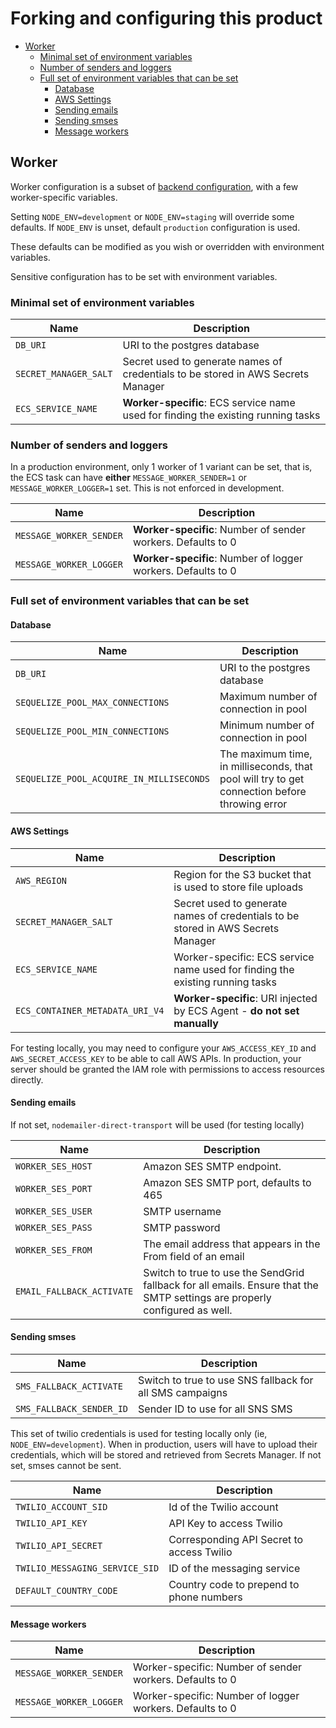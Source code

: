 # Forking and configuring this product

- [Worker](#worker)
  - [Minimal set of environment variables](#minimal-set-of-environment-variables)
  - [Number of senders and loggers](#number-of-senders-and-loggers)
  - [Full set of environment variables that can be set](#full-set-of-environment-variables-that-can-be-set)
    - [Database](#database)
    - [AWS Settings](#aws-settings)
    - [Sending emails](#sending-emails)
    - [Sending smses](#sending-smses)
    - [Message workers](#message-workers)

## Worker

Worker configuration is a subset of [backend configuration](./backend.md), with a few worker-specific variables.

Setting `NODE_ENV=development` or `NODE_ENV=staging` will override some defaults. If `NODE_ENV` is unset,
default `production` configuration is used.

These defaults can be modified as you wish or overridden with environment variables.

Sensitive configuration has to be set with environment variables.

### Minimal set of environment variables

| Name                  | Description                                                                       |
| --------------------- | --------------------------------------------------------------------------------- |
| `DB_URI`              | URI to the postgres database                                                      |
| `SECRET_MANAGER_SALT` | Secret used to generate names of credentials to be stored in AWS Secrets Manager  |
| `ECS_SERVICE_NAME`    | **Worker-specific**: ECS service name used for finding the existing running tasks |

### Number of senders and loggers

In a production environment, only 1 worker of 1 variant can be set, that is, the ECS task can have **either** `MESSAGE_WORKER_SENDER=1` or `MESSAGE_WORKER_LOGGER=1` set. This is not enforced in development.

| Name                    | Description                                                  |
| ----------------------- | ------------------------------------------------------------ |
| `MESSAGE_WORKER_SENDER` | **Worker-specific**: Number of sender workers. Defaults to 0 |
| `MESSAGE_WORKER_LOGGER` | **Worker-specific**: Number of logger workers. Defaults to 0 |

### Full set of environment variables that can be set

#### Database

| Name                                     | Description                                                                                   |
| ---------------------------------------- | --------------------------------------------------------------------------------------------- |
| `DB_URI`                                 | URI to the postgres database                                                                  |
| `SEQUELIZE_POOL_MAX_CONNECTIONS`         | Maximum number of connection in pool                                                          |
| `SEQUELIZE_POOL_MIN_CONNECTIONS`         | Minimum number of connection in pool                                                          |
| `SEQUELIZE_POOL_ACQUIRE_IN_MILLISECONDS` | The maximum time, in milliseconds, that pool will try to get connection before throwing error |

#### AWS Settings

| Name                            | Description                                                                      |
| ------------------------------- | -------------------------------------------------------------------------------- |
| `AWS_REGION`                    | Region for the S3 bucket that is used to store file uploads                      |
| `SECRET_MANAGER_SALT`           | Secret used to generate names of credentials to be stored in AWS Secrets Manager |
| `ECS_SERVICE_NAME`              | Worker-specific: ECS service name used for finding the existing running tasks    |
| `ECS_CONTAINER_METADATA_URI_V4` | **Worker-specific**: URI injected by ECS Agent - **do not set manually**         |

For testing locally, you may need to configure your `AWS_ACCESS_KEY_ID` and `AWS_SECRET_ACCESS_KEY` to be able to call AWS APIs. In production, your server should be granted the IAM role with permissions to access resources directly.

#### Sending emails

If not set, `nodemailer-direct-transport` will be used (for testing locally)

| Name                      | Description                                                                                                                |
| ------------------------- | -------------------------------------------------------------------------------------------------------------------------- |
| `WORKER_SES_HOST`         | Amazon SES SMTP endpoint.                                                                                                  |
| `WORKER_SES_PORT`         | Amazon SES SMTP port, defaults to 465                                                                                      |
| `WORKER_SES_USER`         | SMTP username                                                                                                              |
| `WORKER_SES_PASS`         | SMTP password                                                                                                              |
| `WORKER_SES_FROM`         | The email address that appears in the From field of an email                                                               |
| `EMAIL_FALLBACK_ACTIVATE` | Switch to true to use the SendGrid fallback for all emails. Ensure that the SMTP settings are properly configured as well. |

#### Sending smses

| Name                     | Description                                              |
| ------------------------ | -------------------------------------------------------- |
| `SMS_FALLBACK_ACTIVATE`  | Switch to true to use SNS fallback for all SMS campaigns |
| `SMS_FALLBACK_SENDER_ID` | Sender ID to use for all SNS SMS                         |

This set of twilio credentials is used for testing locally only (ie, `NODE_ENV=development`). When in production, users will have to upload their credentials, which will be stored and retrieved from Secrets Manager.
If not set, smses cannot be sent.

| Name                           | Description                               |
| ------------------------------ | ----------------------------------------- |
| `TWILIO_ACCOUNT_SID`           | Id of the Twilio account                  |
| `TWILIO_API_KEY`               | API Key to access Twilio                  |
| `TWILIO_API_SECRET`            | Corresponding API Secret to access Twilio |
| `TWILIO_MESSAGING_SERVICE_SID` | ID of the messaging service               |
| `DEFAULT_COUNTRY_CODE`         | Country code to prepend to phone numbers  |

#### Message workers

| Name                    | Description                                              |
| ----------------------- | -------------------------------------------------------- |
| `MESSAGE_WORKER_SENDER` | Worker-specific: Number of sender workers. Defaults to 0 |
| `MESSAGE_WORKER_LOGGER` | Worker-specific: Number of logger workers. Defaults to 0 |
